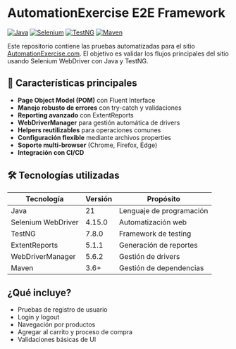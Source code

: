# AutomationExercise E2E Framework

[![Java](https://img.shields.io/badge/Java-21-orange.svg)](https://www.oracle.com/java/)
[![Selenium](https://img.shields.io/badge/Selenium-4.15.0-green.svg)](https://selenium.dev/)
[![TestNG](https://img.shields.io/badge/TestNG-7.8.0-red.svg)](https://testng.org/)
[![Maven](https://img.shields.io/badge/Maven-3.6+-blue.svg)](https://maven.apache.org/)

Este repositorio contiene las pruebas automatizadas para el sitio [AutomationExercise.com](https://automationexercise.com). El objetivo es validar los flujos principales del sitio usando Selenium WebDriver con Java y TestNG.

## 🎯 Características principales

- **Page Object Model (POM)** con Fluent Interface
- **Manejo robusto de errores** con try-catch y validaciones
- **Reporting avanzado** con ExtentReports
- **WebDriverManager** para gestión automática de drivers
- **Helpers reutilizables** para operaciones comunes
- **Configuración flexible** mediante archivos properties
- **Soporte multi-browser** (Chrome, Firefox, Edge)
- **Integración con CI/CD**

## 🛠️ Tecnologías utilizadas

| Tecnología | Versión | Propósito |
|------------|---------|-----------|
| Java | 21 | Lenguaje de programación |
| Selenium WebDriver | 4.15.0 | Automatización web |
| TestNG | 7.8.0 | Framework de testing |
| ExtentReports | 5.1.1 | Generación de reportes |
| WebDriverManager | 5.6.2 | Gestión de drivers |
| Maven | 3.6+ | Gestión de dependencias |

## ¿Qué incluye?

- Pruebas de registro de usuario
- Login y logout
- Navegación por productos
- Agregar al carrito y proceso de compra
- Validaciones básicas de UI


